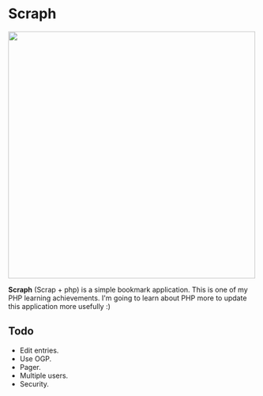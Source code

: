 # Scraph

<img width="500" src="https://user-images.githubusercontent.com/38127634/63923986-75a7c800-ca82-11e9-95d3-cbbd7eb8d541.png">

**Scraph** (Scrap + php) is a simple bookmark application.
This is one of my PHP learning achievements.
I'm going to learn about PHP more to update this application more usefully :)

## Todo

* Edit entries.
* Use OGP.
* Pager.
* Multiple users.
* Security.
